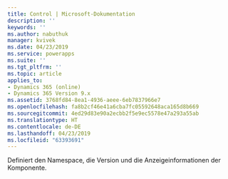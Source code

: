 ```yaml
---
title: Control | Microsoft-Dokumentation
description: ''
keywords: ''
ms.author: nabuthuk
manager: kvivek
ms.date: 04/23/2019
ms.service: powerapps
ms.suite: ''
ms.tgt_pltfrm: ''
ms.topic: article
applies_to:
- Dynamics 365 (online)
- Dynamics 365 Version 9.x
ms.assetid: 3768fd84-8ea1-4936-aeee-6eb7837966e7
ms.openlocfilehash: fa8b2cf46e41a6cba7fc05592648aca165d8b669
ms.sourcegitcommit: 4ed29d83e90a2ecbb2f5e9ec5578e47a293a55ab
ms.translationtype: HT
ms.contentlocale: de-DE
ms.lasthandoff: 04/23/2019
ms.locfileid: "63393691"
---
```

Definiert den Namespace, die Version und die Anzeigeinformationen der Komponente.
